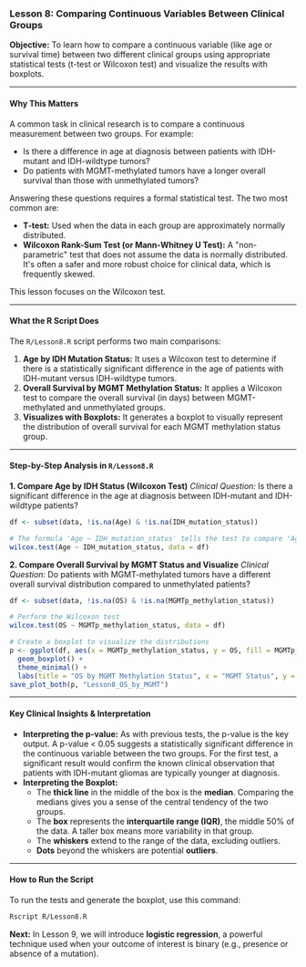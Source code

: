 ### Lesson 8: Comparing Continuous Variables Between Clinical Groups

**Objective:** To learn how to compare a continuous variable (like age or survival time) between two different clinical groups using appropriate statistical tests (t-test or Wilcoxon test) and visualize the results with boxplots.

---

#### **Why This Matters**

A common task in clinical research is to compare a continuous measurement between two groups. For example:

*   Is there a difference in age at diagnosis between patients with IDH-mutant and IDH-wildtype tumors?
*   Do patients with MGMT-methylated tumors have a longer overall survival than those with unmethylated tumors?

Answering these questions requires a formal statistical test. The two most common are:

*   **T-test:** Used when the data in each group are approximately normally distributed.
*   **Wilcoxon Rank-Sum Test (or Mann-Whitney U Test):** A "non-parametric" test that does not assume the data is normally distributed. It's often a safer and more robust choice for clinical data, which is frequently skewed.

This lesson focuses on the Wilcoxon test.

---

#### **What the R Script Does**

The `R/Lesson8.R` script performs two main comparisons:

1.  **Age by IDH Mutation Status:** It uses a Wilcoxon test to determine if there is a statistically significant difference in the age of patients with IDH-mutant versus IDH-wildtype tumors.
2.  **Overall Survival by MGMT Methylation Status:** It applies a Wilcoxon test to compare the overall survival (in days) between MGMT-methylated and unmethylated groups.
3.  **Visualizes with Boxplots:** It generates a boxplot to visually represent the distribution of overall survival for each MGMT methylation status group.

---

#### **Step-by-Step Analysis in `R/Lesson8.R`**

**1. Compare Age by IDH Status (Wilcoxon Test)**
*Clinical Question:* Is there a significant difference in the age at diagnosis between IDH-mutant and IDH-wildtype patients?
```r
df <- subset(data, !is.na(Age) & !is.na(IDH_mutation_status))

# The formula 'Age ~ IDH_mutation_status' tells the test to compare 'Age' between the IDH groups
wilcox.test(Age ~ IDH_mutation_status, data = df)
```

**2. Compare Overall Survival by MGMT Status and Visualize**
*Clinical Question:* Do patients with MGMT-methylated tumors have a different overall survival distribution compared to unmethylated patients?
```r
df <- subset(data, !is.na(OS) & !is.na(MGMTp_methylation_status))

# Perform the Wilcoxon test
wilcox.test(OS ~ MGMTp_methylation_status, data = df)

# Create a boxplot to visualize the distributions
p <- ggplot(df, aes(x = MGMTp_methylation_status, y = OS, fill = MGMTp_methylation_status)) +
  geom_boxplot() +
  theme_minimal() +
  labs(title = "OS by MGMT Methylation Status", x = "MGMT Status", y = "Overall Survival (days)")
save_plot_both(p, "Lesson8_OS_by_MGMT")
```

---

#### **Key Clinical Insights & Interpretation**

*   **Interpreting the p-value:** As with previous tests, the p-value is the key output. A p-value < 0.05 suggests a statistically significant difference in the continuous variable between the two groups. For the first test, a significant result would confirm the known clinical observation that patients with IDH-mutant gliomas are typically younger at diagnosis.
*   **Interpreting the Boxplot:**
    *   The **thick line** in the middle of the box is the **median**. Comparing the medians gives you a sense of the central tendency of the two groups.
    *   The **box** represents the **interquartile range (IQR)**, the middle 50% of the data. A taller box means more variability in that group.
    *   The **whiskers** extend to the range of the data, excluding outliers.
    *   **Dots** beyond the whiskers are potential **outliers**.

---

#### **How to Run the Script**

To run the tests and generate the boxplot, use this command:

```bash
Rscript R/Lesson8.R
```

**Next:** In Lesson 9, we will introduce **logistic regression**, a powerful technique used when your outcome of interest is binary (e.g., presence or absence of a mutation).


